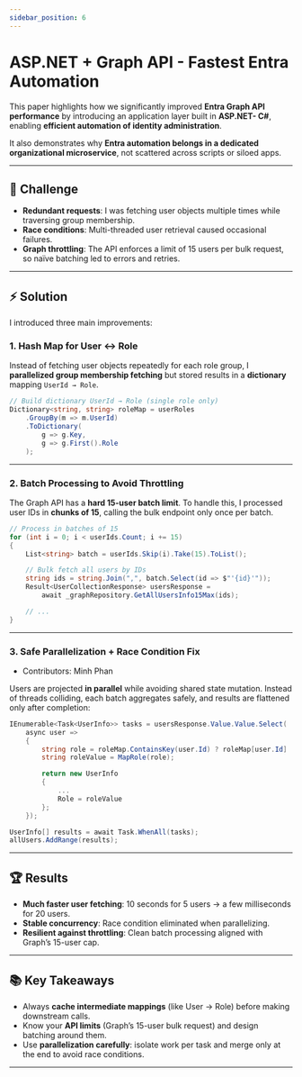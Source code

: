 ```yaml
---
sidebar_position: 6
---
```


# ASP.NET + Graph API - Fastest Entra Automation

This paper highlights how we significantly improved **Entra Graph API performance** by introducing an application layer built in **ASP.NET- C#**, enabling **efficient automation of identity administration**.

It also demonstrates why **Entra automation belongs in a dedicated organizational microservice**, not scattered across scripts or siloed apps.

---

## 🚩 Challenge

- **Redundant requests**: I was fetching user objects multiple times while traversing group membership.
- **Race conditions**: Multi-threaded user retrieval caused occasional failures.
- **Graph throttling**: The API enforces a limit of 15 users per bulk request, so naïve batching led to errors and retries.

---

## ⚡ Solution

I introduced three main improvements:

### 1. Hash Map for User ↔ Role

Instead of fetching user objects repeatedly for each role group, I **parallelized group membership fetching** but stored results in a **dictionary** mapping `UserId → Role`.

```cs
// Build dictionary UserId → Role (single role only)
Dictionary<string, string> roleMap = userRoles
    .GroupBy(m => m.UserId)
    .ToDictionary(
        g => g.Key,
        g => g.First().Role
    );
```

---

### 2. Batch Processing to Avoid Throttling

The Graph API has a **hard 15-user batch limit**. To handle this, I processed user IDs in **chunks of 15**, calling the bulk endpoint only once per batch.

```csharp
// Process in batches of 15
for (int i = 0; i < userIds.Count; i += 15)
{
    List<string> batch = userIds.Skip(i).Take(15).ToList();

    // Bulk fetch all users by IDs
    string ids = string.Join(",", batch.Select(id => $"'{id}'"));
    Result<UserCollectionResponse> usersResponse =
        await _graphRepository.GetAllUsersInfo15Max(ids);

    // ...
}
```

---

### 3. Safe Parallelization + Race Condition Fix

- Contributors: Minh Phan

Users are projected **in parallel** while avoiding shared state mutation. Instead of threads colliding, each batch aggregates safely, and results are flattened only after completion:

```csharp
IEnumerable<Task<UserInfo>> tasks = usersResponse.Value.Value.Select(
    async user =>
    {
        string role = roleMap.ContainsKey(user.Id) ? roleMap[user.Id] : string.Empty;
        string roleValue = MapRole(role);

        return new UserInfo
        {
            ...
            Role = roleValue
        };
    });

UserInfo[] results = await Task.WhenAll(tasks);
allUsers.AddRange(results);
```

---

## 🏆 Results

- **Much faster user fetching**: 10 seconds for 5 users -> a few milliseconds for 20 users.
- **Stable concurrency**: Race condition eliminated when parallelizing.
- **Resilient against throttling**: Clean batch processing aligned with Graph’s 15-user cap.

---

## 📚 Key Takeaways

- Always **cache intermediate mappings** (like User → Role) before making downstream calls.
- Know your **API limits** (Graph’s 15-user bulk request) and design batching around them.
- Use **parallelization carefully**: isolate work per task and merge only at the end to avoid race conditions.

---
